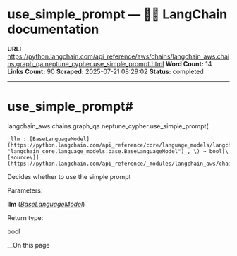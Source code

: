 # use_simple_prompt — 🦜🔗 LangChain  documentation

**URL:** https://python.langchain.com/api_reference/aws/chains/langchain_aws.chains.graph_qa.neptune_cypher.use_simple_prompt.html
**Word Count:** 14
**Links Count:** 90
**Scraped:** 2025-07-21 08:29:02
**Status:** completed

---

# use\_simple\_prompt\#

langchain\_aws.chains.graph\_qa.neptune\_cypher.use\_simple\_prompt\(

    _llm : [BaseLanguageModel](https://python.langchain.com/api_reference/core/language_models/langchain_core.language_models.base.BaseLanguageModel.html#langchain_core.language_models.base.BaseLanguageModel "langchain_core.language_models.base.BaseLanguageModel")_, \) → bool[\[source\]](https://python.langchain.com/api_reference/_modules/langchain_aws/chains/graph_qa/neptune_cypher.html#use_simple_prompt)\#     

Decides whether to use the simple prompt

Parameters:     

**llm** \([_BaseLanguageModel_](https://python.langchain.com/api_reference/core/language_models/langchain_core.language_models.base.BaseLanguageModel.html#langchain_core.language_models.base.BaseLanguageModel "langchain_core.language_models.base.BaseLanguageModel")\)

Return type:     

bool

__On this page